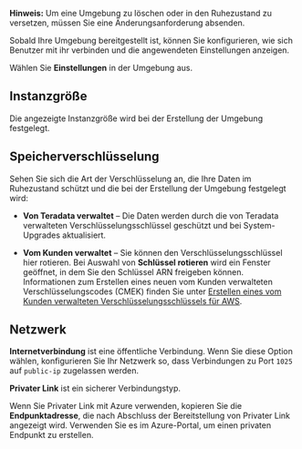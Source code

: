 **Hinweis:** Um eine Umgebung zu löschen oder in den Ruhezustand zu versetzen, müssen Sie eine Änderungsanforderung absenden.

Sobald Ihre Umgebung bereitgestellt ist, können Sie konfigurieren, wie sich Benutzer mit ihr verbinden und die angewendeten Einstellungen anzeigen.

Wählen Sie **Einstellungen** in der Umgebung aus.

Instanzgröße
------------

Die angezeigte Instanzgröße wird bei der Erstellung der Umgebung festgelegt.

Speicherverschlüsselung
-----------------------

Sehen Sie sich die Art der Verschlüsselung an, die Ihre Daten im Ruhezustand schützt und die bei der Erstellung der Umgebung festgelegt wird:

-   **Von Teradata verwaltet** – Die Daten werden durch die von Teradata verwalteten Verschlüsselungsschlüssel geschützt und bei System-Upgrades aktualisiert.

-   **Vom Kunden verwaltet** – Sie können den Verschlüsselungsschlüssel hier rotieren. Bei Auswahl von **Schlüssel rotieren** wird ein Fenster geöffnet, in dem Sie den Schlüssel ARN freigeben können. Informationen zum Erstellen eines neuen vom Kunden verwalteten Verschlüsselungscodes (CMEK) finden Sie unter [Erstellen eines vom Kunden verwalteten Verschlüsselungsschlüssels für AWS](https://docs.teradata.com/access/sources/dita/topic?dita:topicPath=qly1704828971494.dita).

Netzwerk
--------

**Internetverbindung** ist eine öffentliche Verbindung. Wenn Sie diese Option wählen, konfigurieren Sie Ihr Netzwerk so, dass Verbindungen zu Port `1025` auf `public-ip` zugelassen werden.

**Privater Link** ist ein sicherer Verbindungstyp.

Wenn Sie Privater Link mit Azure verwenden, kopieren Sie die **Endpunktadresse**, die nach Abschluss der Bereitstellung von Privater Link angezeigt wird. Verwenden Sie es im Azure-Portal, um einen privaten Endpunkt zu erstellen.

